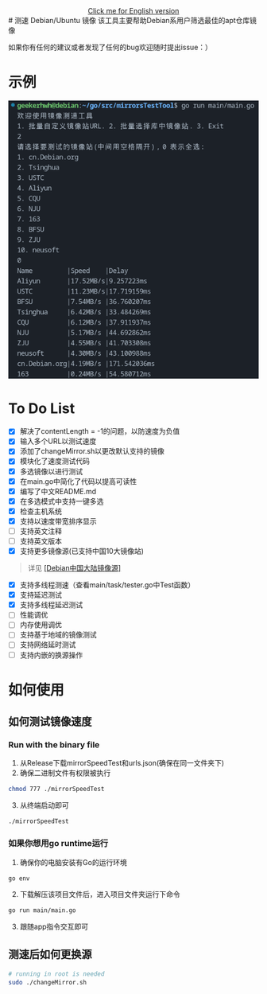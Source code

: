 <div align="center">
  <a href="README.md">Click me for English version</a>
</div>
# 测速 Debian/Ubuntu 镜像
该工具主要帮助Debian系用户筛选最佳的apt仓库镜像

如果你有任何的建议或者发现了任何的bug欢迎随时提出issue：）

# 示例
![Chinese version](Demo/2024-02-08.png)

# To Do List
- [x] 解决了contentLength = -1的问题，以防速度为负值
- [x] 输入多个URL以测试速度
- [x] 添加了changeMirror.sh以更改默认支持的镜像
- [x] 模块化了速度测试代码
- [x] 多选镜像以进行测试
- [x] 在main.go中简化了代码以提高可读性
- [x] 编写了中文README.md
- [x] 在多选模式中支持一键多选
- [x] 检查主机系统
- [x] 支持以速度带宽排序显示
- [ ] 支持英文注释
- [ ] 支持英文版本
- [x] 支持更多镜像源(已支持中国10大镜像站)
> 详见 [[Debian中国大陆镜像源]](https://www.debian.org/mirror/list.zh-cn.html)
- [x] 支持多线程测速（查看main/task/tester.go中Test函数）
- [x] 支持延迟测试
- [x] 支持多线程延迟测试
- [ ] 性能调优
- [ ] 内存使用调优
- [ ] 支持基于地域的镜像测试
- [ ] 支持网络延时测试
- [ ] 支持内嵌的换源操作

# 如何使用
## 如何测试镜像速度
### Run with the binary file
1. 从Release下载mirrorSpeedTest和urls.json(确保在同一文件夹下)
2. 确保二进制文件有权限被执行
```bash
chmod 777 ./mirrorSpeedTest
```
3. 从终端启动即可
```bash
./mirrorSpeedTest
```
### 如果你想用go runtime运行
1. 确保你的电脑安装有Go的运行环境
```bash
go env
```
2. 下载解压该项目文件后，进入项目文件夹运行下命令
```bash
go run main/main.go
```
3. 跟随app指令交互即可

## 测速后如何更换源
```bash
# running in root is needed
sudo ./changeMirror.sh
```